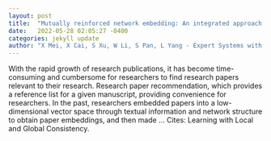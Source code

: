 ```yaml
---
layout: post
title:  "Mutually reinforced network embedding: An integrated approach to research paper recommendation"
date:   2022-05-28 02:05:27 -0400
categories: jekyll update
author: "X Mei, X Cai, S Xu, W Li, S Pan, L Yang - Expert Systems with Applications, 2022"
---
```

With the rapid growth of research publications, it has become time-consuming and cumbersome for researchers to find research papers relevant to their research. Research paper recommendation, which provides a reference list for a given manuscript, providing convenience for researchers. In the past, researchers embedded papers into a low-dimensional vector space through textual information and network structure to obtain paper embeddings, and then made … Cites: ‪Learning with Local and Global Consistency.‬